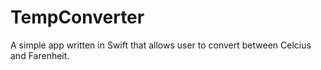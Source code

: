 # TempConverter

A simple app written in Swift that allows user to convert between Celcius and Farenheit.
